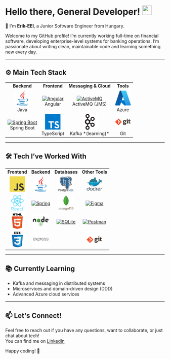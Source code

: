 # Hello there, General Developer! <img src="https://raw.githubusercontent.com/FortAwesome/Font-Awesome/6.x/svgs/brands/old-republic.svg" width="30" height="30">
👋 I'm **Erik-EEI**, a Junior Software Engineer from Hungary.

Welcome to my GitHub profile! I’m currently working full-time on financial software, developing enterprise-level systems for banking operations. I’m passionate about writing clean, maintainable code and learning something new every day.

---

## ⚙️ Main Tech Stack

<table>
  <tr>
    <td align="center"><strong>Backend</strong></td>
    <td align="center"><strong>Frontend</strong></td>
    <td align="center"><strong>Messaging & Cloud</strong></td>
    <td align="center"><strong>Tools</strong></td>
  </tr>

  <tr>
    <td align="center">
      <a href="https://www.java.com">
        <img src="https://raw.githubusercontent.com/devicons/devicon/master/icons/java/java-original.svg" alt="Java" width="50" height="50"/>
      </a><br>Java
    </td>
    <td align="center">
      <a href="https://angular.io/">
        <img src="https://angular.io/assets/images/logos/angular/angular.svg" alt="Angular" width="50" height="50"/>
      </a><br>Angular
    </td>
    <td align="center">
      <a href="https://activemq.apache.org/">
        <img src="https://activemq.apache.org/assets/img/favicon.svg" alt="ActiveMQ" width="50" height="50"/>
      </a><br>ActiveMQ (JMS)
    </td>
    <td align="center">
      <a href="https://azure.microsoft.com/">
        <img src="https://raw.githubusercontent.com/devicons/devicon/master/icons/azure/azure-original.svg" alt="Azure" width="50" height="50"/>
      </a><br>Azure
    </td>
  </tr>

  <tr>
    <td align="center">
      <a href="https://spring.io/projects/spring-boot">
        <img src="https://www.vectorlogo.zone/logos/springio/springio-icon.svg" alt="Spring Boot" width="50" height="50"/>
      </a><br>Spring Boot
    </td>
    <td align="center">
      <a href="https://www.typescriptlang.org/">
        <img src="https://raw.githubusercontent.com/devicons/devicon/master/icons/typescript/typescript-original.svg" alt="TypeScript" width="50" height="50"/>
      </a><br>TypeScript
    </td>
    <td align="center">
      <a href="https://kafka.apache.org/">
        <img src="https://raw.githubusercontent.com/devicons/devicon/master/icons/apachekafka/apachekafka-original.svg" alt="Kafka" width="50" height="50"/>
      </a><br>Kafka *(learning)*
    </td>
    <td align="center">
      <a href="https://git-scm.com/">
        <img src="https://raw.githubusercontent.com/devicons/devicon/master/icons/git/git-original-wordmark.svg" alt="Git" width="50" height="50"/>
      </a><br>Git
    </td>
  </tr>
</table>

---

## 🛠️ Tech I’ve Worked With

<table>
  <tr>
    <td align="center"><strong>Frontend</strong></td>
    <td align="center"><strong>Backend</strong></td>
    <td align="center"><strong>Databases</strong></td>
    <td align="center"><strong>Other Tools</strong></td>
  </tr>

  <tr>
    <td align="center">
      <a href="https://developer.mozilla.org/en-US/docs/Web/JavaScript">
        <img src="https://raw.githubusercontent.com/devicons/devicon/master/icons/javascript/javascript-original.svg" alt="JavaScript" width="50" height="50"/>
      </a>
    </td>
    <td align="center">
      <a href="https://www.java.com">
        <img src="https://raw.githubusercontent.com/devicons/devicon/master/icons/java/java-original.svg" alt="Java" width="50" height="50"/>
      </a>
    </td>
    <td align="center">
      <a href="https://www.postgresql.org">
        <img src="https://raw.githubusercontent.com/devicons/devicon/master/icons/postgresql/postgresql-original-wordmark.svg" alt="PostgreSQL" width="50" height="50"/>
      </a>
    </td>
    <td align="center">
      <a href="https://www.docker.com/">
        <img src="https://raw.githubusercontent.com/devicons/devicon/master/icons/docker/docker-original-wordmark.svg" alt="Docker" width="50" height="50"/>
      </a>
    </td>
  </tr>

  <tr>
    <td align="center">
      <a href="https://reactjs.org/">
        <img src="https://raw.githubusercontent.com/devicons/devicon/master/icons/react/react-original-wordmark.svg" alt="React" width="50" height="50"/>
      </a>
    </td>
    <td align="center">
      <a href="https://spring.io/">
        <img src="https://www.vectorlogo.zone/logos/springio/springio-icon.svg" alt="Spring" width="50" height="50"/>
      </a>
    </td>
    <td align="center">
      <a href="https://www.mongodb.com/">
        <img src="https://raw.githubusercontent.com/devicons/devicon/master/icons/mongodb/mongodb-original-wordmark.svg" alt="MongoDB" width="50" height="50"/>
      </a>
    </td>
    <td align="center">
      <a href="https://www.figma.com/">
        <img src="https://www.vectorlogo.zone/logos/figma/figma-icon.svg" alt="Figma" width="50" height="50"/>
      </a>
    </td>
  </tr>

  <tr>
    <td align="center">
      <a href="https://www.w3.org/html/">
        <img src="https://raw.githubusercontent.com/devicons/devicon/master/icons/html5/html5-original-wordmark.svg" alt="HTML5" width="50" height="50"/>
      </a>
    </td>
    <td align="center">
      <a href="https://nodejs.org">
        <img src="https://raw.githubusercontent.com/devicons/devicon/master/icons/nodejs/nodejs-original-wordmark.svg" alt="Node.js" width="50" height="50"/>
      </a>
    </td>
    <td align="center">
      <a href="https://www.sqlite.org/">
        <img src="https://www.vectorlogo.zone/logos/sqlite/sqlite-icon.svg" alt="SQLite" width="50" height="50"/>
      </a>
    </td>
    <td align="center">
      <a href="https://www.vectorlogo.zone/logos/getpostman/getpostman-icon.svg">
        <img src="https://www.vectorlogo.zone/logos/getpostman/getpostman-icon.svg" alt="Postman" width="50" height="50"/>
      </a>
    </td>
  </tr>

  <tr>
    <td align="center">
      <a href="https://www.w3schools.com/css/">
        <img src="https://raw.githubusercontent.com/devicons/devicon/master/icons/css3/css3-original-wordmark.svg" alt="CSS3" width="50" height="50"/>
      </a>
    </td>
    <td align="center">
      <a href="https://expressjs.com">
        <img src="https://raw.githubusercontent.com/devicons/devicon/master/icons/express/express-original-wordmark.svg" alt="Express.js" width="50" height="50"/>
      </a>
    </td>
    <td align="center"> </td>
    <td align="center">
      <a href="https://git-scm.com/">
        <img src="https://raw.githubusercontent.com/devicons/devicon/master/icons/git/git-original-wordmark.svg" alt="Git" width="50" height="50"/>
      </a>
    </td>
  </tr>
</table>

---

## 📚 Currently Learning
- Kafka and messaging in distributed systems
- Microservices and domain-driven design (DDD)
- Advanced Azure cloud services

---

## 📫 Let's Connect!
Feel free to reach out if you have any questions, want to collaborate, or just chat about tech!  
You can find me on [LinkedIn](YOUR_LINKEDIN_PROFILE_LINK)

Happy coding! 🚀

